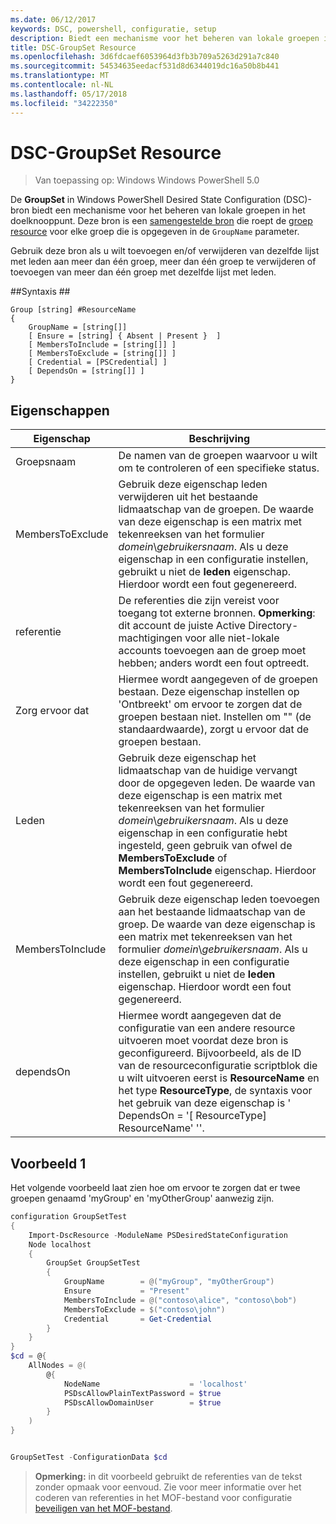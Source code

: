 ```yaml
---
ms.date: 06/12/2017
keywords: DSC, powershell, configuratie, setup
description: Biedt een mechanisme voor het beheren van lokale groepen in het doelknooppunt.
title: DSC-GroupSet Resource
ms.openlocfilehash: 3d6fdcaef6053964d3fb3b709a5263d291a7c840
ms.sourcegitcommit: 54534635eedacf531d8d6344019dc16a50b8b441
ms.translationtype: MT
ms.contentlocale: nl-NL
ms.lasthandoff: 05/17/2018
ms.locfileid: "34222350"
---
```

# <a name="dsc-groupset-resource"></a>DSC-GroupSet Resource

> Van toepassing op: Windows Windows PowerShell 5.0

De **GroupSet** in Windows PowerShell Desired State Configuration (DSC)-bron biedt een mechanisme voor het beheren van lokale groepen in het doelknooppunt. Deze bron is een [samengestelde bron](authoringResourceComposite.md) die roept de [groep resource](groupResource.md) voor elke groep die is opgegeven in de `GroupName` parameter.

Gebruik deze bron als u wilt toevoegen en/of verwijderen van dezelfde lijst met leden aan meer dan één groep, meer dan één groep te verwijderen of toevoegen van meer dan één groep met dezelfde lijst met leden.

##<a name="syntax"></a>Syntaxis ##
```
Group [string] #ResourceName
{
    GroupName = [string[]]
    [ Ensure = [string] { Absent | Present }  ]
    [ MembersToInclude = [string[]] ]
    [ MembersToExclude = [string[]] ]
    [ Credential = [PSCredential] ]
    [ DependsOn = [string[]] ]
}
```

## <a name="properties"></a>Eigenschappen

|  Eigenschap  |  Beschrijving   |
|---|---|
| Groepsnaam| De namen van de groepen waarvoor u wilt om te controleren of een specifieke status.|
| MembersToExclude| Gebruik deze eigenschap leden verwijderen uit het bestaande lidmaatschap van de groepen. De waarde van deze eigenschap is een matrix met tekenreeksen van het formulier *domein*\\*gebruikersnaam*. Als u deze eigenschap in een configuratie instellen, gebruikt u niet de **leden** eigenschap. Hierdoor wordt een fout gegenereerd.|
| referentie| De referenties die zijn vereist voor toegang tot externe bronnen. **Opmerking**: dit account de juiste Active Directory-machtigingen voor alle niet-lokale accounts toevoegen aan de groep moet hebben; anders wordt een fout optreedt.
| Zorg ervoor dat| Hiermee wordt aangegeven of de groepen bestaan. Deze eigenschap instellen op 'Ontbreekt' om ervoor te zorgen dat de groepen bestaan niet. Instellen om "" (de standaardwaarde), zorgt u ervoor dat de groepen bestaan.|
| Leden| Gebruik deze eigenschap het lidmaatschap van de huidige vervangt door de opgegeven leden. De waarde van deze eigenschap is een matrix met tekenreeksen van het formulier *domein*\\*gebruikersnaam*. Als u deze eigenschap in een configuratie hebt ingesteld, geen gebruik van ofwel de **MembersToExclude** of **MembersToInclude** eigenschap. Hierdoor wordt een fout gegenereerd.|
| MembersToInclude| Gebruik deze eigenschap leden toevoegen aan het bestaande lidmaatschap van de groep. De waarde van deze eigenschap is een matrix met tekenreeksen van het formulier *domein*\\*gebruikersnaam*. Als u deze eigenschap in een configuratie instellen, gebruikt u niet de **leden** eigenschap. Hierdoor wordt een fout gegenereerd.|
| dependsOn | Hiermee wordt aangegeven dat de configuratie van een andere resource uitvoeren moet voordat deze bron is geconfigureerd. Bijvoorbeeld, als de ID van de resourceconfiguratie scriptblok die u wilt uitvoeren eerst is __ResourceName__ en het type __ResourceType__, de syntaxis voor het gebruik van deze eigenschap is ' DependsOn = '[ ResourceType] ResourceName' ''.|

## <a name="example-1"></a>Voorbeeld 1

Het volgende voorbeeld laat zien hoe om ervoor te zorgen dat er twee groepen genaamd 'myGroup' en 'myOtherGroup' aanwezig zijn.

```powershell
configuration GroupSetTest
{
    Import-DscResource -ModuleName PSDesiredStateConfiguration
    Node localhost
    {
        GroupSet GroupSetTest
        {
            GroupName        = @("myGroup", "myOtherGroup")
            Ensure           = "Present"
            MembersToInclude = @("contoso\alice", "contoso\bob")
            MembersToExclude = $("contoso\john")
            Credential       = Get-Credential
        }
    }
}
$cd = @{
    AllNodes = @(
        @{
            NodeName                    = 'localhost'
            PSDscAllowPlainTextPassword = $true
            PSDscAllowDomainUser        = $true
        }
    )
}


GroupSetTest -ConfigurationData $cd
```

>**Opmerking:** in dit voorbeeld gebruikt de referenties van de tekst zonder opmaak voor eenvoud. Zie voor meer informatie over het coderen van referenties in het MOF-bestand voor configuratie [beveiligen van het MOF-bestand](secureMOF.md).
